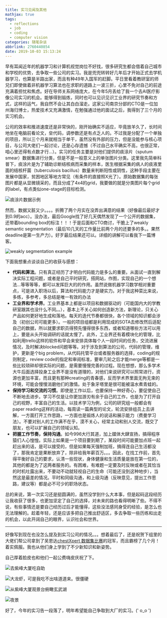 ```yaml
---
title: 实习见闻及其他
mathjax: true
tags:
  - reflections
  - job
  - coding
  - computer vision
categories: 随笔杂谈
abbrlink: 2760440854
date: 2019-10-03 15:13:24
---
```




早有耳闻近年的机器学习和计算机视觉岗位不好找，很多研究生都会借着自己城市和学校的优势，去争取一些公司的实习。我是兜兜转转好几年后才开始正式去学机器学习，也算是半路出家，而且有种49年入国军的赶脚。平日里看着教研室的师兄们即使做着非机器学习算法也在求职的道路上一波三折，心里不免对自己的前途充满着担忧和焦虑。好在导师关系网络庞大，在今年5月丢给了我一个去AI医疗影像公司实习的机会。能够得到锻炼，同时也可以见识见识工业界的研究节奏和方式，这样的运气，我自然不会让其白白溜走。这家公司南京分部的CTO是一位加州海归博士，热爱技术又充满激情，在勉强通过他的面试之后，我得到了三个月的实习机会。

<!--more-->

公司的效率和推进速度还是非常快的，刚开始确实不适应，毕竟放羊久了，长时间地坐在电脑前看论文，垒代码，调参数还是有点乏人的。不过我是分配了一个单独的项目，所以三个月来就相当于单干，虽然没有外部的压力，但是没能参与核心项目，与公司大佬们一起讨论，还是心存遗憾（不过自己水平确实不高，也很正常，咱心里还得有点数才行...）。实习的任务主要是对他们提供的痰涂片（sputum smear）数据集进行分类，但是不是一般意义上的单张图片分类。这里我先简单科普下，痰涂片是为了辅助诊断结核病而采集的样本，医生根据采集的病人的痰液里面的结核杆菌（tuberculosis bacillus）数量来判断阳性或阴性，这种手段主要在发展中国家，贫困地区等地方常见（有条件的直接照X光了）。原始数据集的每张图片都是从显微镜采的，而且分成了4x4的grid，我要做的就是分类图片每个grid的label，有点类似one-stage的目标检测。

![痰涂片数据示例](实习见闻及其他\1.png)

然而，数据又脏又少。。。。折腾了两个月实在没弄出满意的结果（好像最后最好才到0.9的acc）。没办法，最后Google找了好几天偶然发现了一个公开的数据集，还带着bounding box的标注！！！于是后面和CTO商讨，干脆上了weakly semantic segmentation（最后10几天的工作量比前两个月的还要多的多。。果然deadline是第一生产力）。好歹最后结果还可以。详细的讲解可以看我下一篇博客。

![weakly segmentation example](实习见闻及其他\2.png)



下面我想重点谈谈自己的收获与感想：

- **代码和算法**。只有真正经历了才明白代码能力是多么的重要。从面试一直到解决实际工程问题，或者是自己平时研究，搭网站，作图，实现自己的一个想法...等等等等，都可以发挥巨大的的作用。虽然说做机器学习数学相对重要点，可是进入职场以后，算法和代码能力才是硬实力。对于我这种菜比来说，多练，多参考，多总结是唯一有效的办法
- **工业界和学术界**。工业界基本上都是以项目和数据驱动的（可能国内大的学教研室跟其也没什么不同。。），基本上不关心如何创造新方法，新理论，只关心产品如何更好地生成和落地。每天的迭代节奏都很快，各个领域的知识都会涉及（初创公司可能更多）。一般的项目组都是利用现成的SOTA去修改然后适配自己的数据，所以就要求职员得预先懂得很多东西，或者知道哪些方法可以用上，要是从头开始调研的话就太慢了。此外，工业界还有着模块化的管理，比如利用trello这样的软件和早会来安排具体每个人一段时间的任务，交流进展情况，及时解决blocked问题等等。对于涉及到算法的公司，代码的管理，维护，更新是个big problem，从代码托管平台或者服务器的选择，coding的规则制定，review code的指定和审阅标准，要审几轮之后才能merge等都是一些比较琐碎却很实际的问题，是需要慢慢完善的过程。现在想想，那么多学术大牛后面选择投身工业界不是没有道理的，对他们来说研究可以照常进行，资源也更加丰富，而且更有那种creating的青春感，反而学术界里面无拘无束的环境，可能会慢慢消磨他们的激情。处于象牙塔里是很可能被温水煮青蛙的。
- **保持学习和交流的习惯**。即使是工作以后，也要保持一种好奇心，要促使自己不断地去进步。学习不仅是让你更加游刃有余于自己的工作，也是为了打开自己的视野，丰富自己的生活。以技术学习为例，公司的研究组一般都会有paper reading这样的活动，每周读一篇典型的论文，轮流安排组员上去讲解，一方面打开工作思路，一方面也是锻炼人的说话和展示能力（费曼学习法）。不要对别人的工作满不在乎，漠不关心，经常主动和别人交流，既交了朋友，也可以扩展自己的领域认知。
- **把握工作节奏，保持沟通**。如今996大行其道，加上媒体大肆宣扬，搞得程序猿们人心惶惶。实际上如果是一个项目要到期了，某段时间可能要加点班一起赶出来的话，是可以接受的，但是如果每天强制加班，搞得连自己生活都没了，那我肯定是果断放弃了，除非给我年薪百万。。。因此，在找工作前，首先得平衡好自己的要求，认清一些现状，身体健康和生活质量是放在第一位的，其他的都是为了这两者服务的。有困难，有难题一定要及时反映或者在其恰当的时机吐露出来，不要动不动就轻视自己的生命（可能还没到这种地步），当然这是最差的情况。平时和同级沟通，和上级沟通（反映意见，提出工作思路，建议等）都是必不可少的职场状态。

总的来说，第一次实习还是挺圆满的，虽然没学到什么大本事，但是起码这段经历让我收获了很多，也更加坚定了自己的选择，对未来的路也看得明晰了些。不得不说，有些事情还是要自己经历过后才能懂得，这些没法感同身受的经验，是怎么也无法理解的。趁着年轻，还是应该多把自己推出舒适区，多去争取一些历练和出走的机会，以此开阔自己的眼界，认识社会和世界。

------------------------------------------

好像写到现在也没怎么提及到实习公司的情况。。。想着最后了，还是祝贺下组里的大佬们帮公司拿到了吴恩达[chestXpert 数据集比赛](https://stanfordmlgroup.github.io/competitions/chexpert/)的冠军，而且霸榜了几个月！着实佩服。我也从他们身上学到了不少新知识和新姿势。

自己厚着脸皮也和他们一起公费嗨皮庆祝了下。

![去紫峰大厦吃自助](实习见闻及其他\3.jpg)

![大龙虾，可是我吃不出啥道道来。很僵硬](实习见闻及其他\4.jpg)

![从紫峰大厦观景台俯瞰玄武湖](实习见闻及其他\5.jpg)

![夜景](实习见闻及其他\6.jpg)

好了，今年的实习告一段落了，明年希望能自己争取到大厂的实习。(' o_o ')